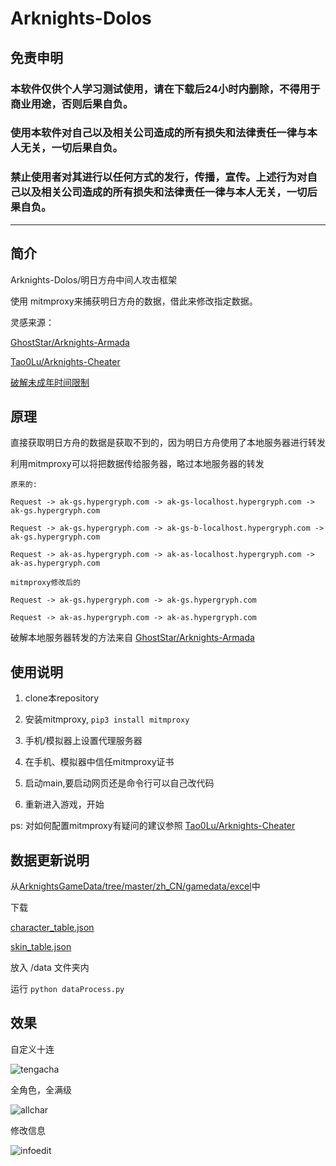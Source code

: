 # Arknights-Dolos

## 免责申明

### 本软件仅供个人学习测试使用，请在下载后24小时内删除，不得用于商业用途，否则后果自负。

### 使用本软件对自己以及相关公司造成的所有损失和法律责任一律与本人无关，一切后果自负。

### 禁止使用者对其进行以任何方式的发行，传播，宣传。上述行为对自己以及相关公司造成的所有损失和法律责任一律与本人无关，一切后果自负。

---


## 简介

Arknights-Dolos/明日方舟中间人攻击框架 

使用 mitmproxy来捕获明日方舟的数据，借此来修改指定数据。

灵感来源：

[GhostStar/Arknights-Armada](https://github.com/GhostStar/Arknights-Armada)

[Tao0Lu/Arknights-Cheater](https://github.com/Tao0Lu/Arknights-Cheater)

[破解未成年时间限制](https://www.bilibili.com/read/cv7795601)

## 原理

直接获取明日方舟的数据是获取不到的，因为明日方舟使用了本地服务器进行转发

利用mitmproxy可以将把数据传给服务器，略过本地服务器的转发

```
原来的:

Request -> ak-gs.hypergryph.com -> ak-gs-localhost.hypergryph.com -> ak-gs.hypergryph.com 

Request -> ak-gs.hypergryph.com -> ak-gs-b-localhost.hypergryph.com -> ak-gs.hypergryph.com
 
Request -> ak-as.hypergryph.com -> ak-as-localhost.hypergryph.com -> ak-as.hypergryph.com

mitmproxy修改后的

Request -> ak-gs.hypergryph.com -> ak-gs.hypergryph.com 
 
Request -> ak-as.hypergryph.com -> ak-as.hypergryph.com

```

破解本地服务器转发的方法来自 [GhostStar/Arknights-Armada](https://github.com/GhostStar/Arknights-Armada)

## 使用说明

1. clone本repository

2. 安装mitmproxy, `pip3 install mitmproxy`

2. 手机/模拟器上设置代理服务器

3. 在手机、模拟器中信任mitmproxy证书

4. 启动main,要启动网页还是命令行可以自己改代码

5. 重新进入游戏，开始

ps: 对如何配置mitmproxy有疑问的建议参照 [Tao0Lu/Arknights-Cheater](https://github.com/Tao0Lu/Arknights-Cheater)

## 数据更新说明

从[ArknightsGameData/tree/master/zh_CN/gamedata/excel](https://github.com/Kengxxiao/ArknightsGameData)中

下载

[character_table.json](https://github.com/Kengxxiao/ArknightsGameData/blob/master/zh_CN/gamedata/excel/character_table.json)

[skin_table.json](https://github.com/Kengxxiao/ArknightsGameData/blob/master/zh_CN/gamedata/excel/skin_table.json)


放入 /data 文件夹内

运行 `python dataProcess.py`


## 效果
自定义十连

![tengacha](https://user-images.githubusercontent.com/32156054/100481260-8126ea80-312e-11eb-9d04-f855ae813f28.png)

全角色，全满级

![allchar](https://user-images.githubusercontent.com/32156054/100481261-82581780-312e-11eb-8de6-9501c0c4e69d.png)

修改信息

![infoedit](https://user-images.githubusercontent.com/32156054/100481264-83894480-312e-11eb-90fb-e55654d6c05e.png)
